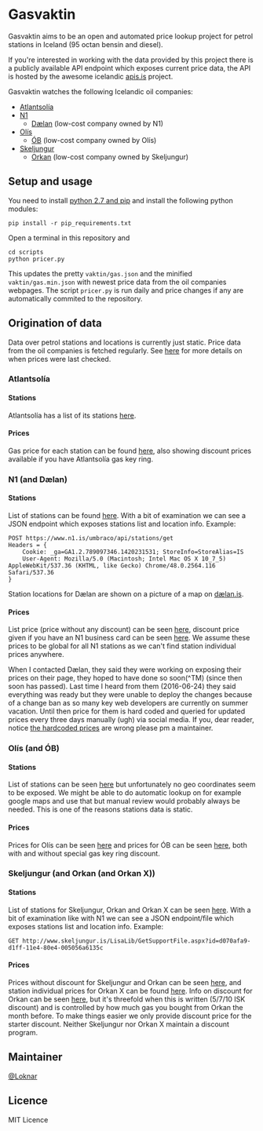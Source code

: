 
# Gasvaktin

Gasvaktin aims to be an open and automated price lookup project for petrol stations in Iceland (95 octan bensin and diesel).

If you're interested in working with the data provided by this project there is a publicly available API endpoint which exposes current price data, the API is hosted by the awesome icelandic [apis.is](http://docs.apis.is/#endpoint-petrol) project.

Gasvaktin watches the following Icelandic oil companies:

* [Atlantsolía](http://atlantsolia.is/)
* [N1](https://www.n1.is/)
  - [Dælan](http://daelan.is/) (low-cost company owned by N1)
* [Olís](http://www.olis.is/)
  - [ÓB](http://www.ob.is/) (low-cost company owned by Olís)
* [Skeljungur](http://www.skeljungur.is/)
  - [Orkan](http://www.orkan.is/) (low-cost company owned by Skeljungur)

## Setup and usage

You need to install [python 2.7 and pip](http://docs.python-guide.org/en/latest/starting/install/win/) and install the following python modules:

	pip install -r pip_requirements.txt

Open a terminal in this repository and

	cd scripts
	python pricer.py

This updates the pretty `vaktin/gas.json` and the minified `vaktin/gas.min.json` with newest price data from the oil companies webpages. The script `pricer.py` is run daily and price changes if any are automatically commited to the repository.

## Origination of data

Data over petrol stations and locations is currently just static. Price data from the oil companies is fetched regularly. See [here](https://gist.github.com/gasvaktin) for more details on when prices were last checked.

### Atlantsolía

#### Stations

Atlantsolía has a list of its stations [here](https://www.atlantsolia.is/stodvar/).

#### Prices

Gas price for each station can be found [here](http://atlantsolia.is/stodvarverd.aspx), also showing discount prices available if you have Atlantsolía gas key ring.

### N1 (and Dælan)

#### Stations

List of stations can be found [here](https://www.n1.is/stodvar/). With a bit of examination we can see a JSON endpoint which exposes stations list and location info. Example:
	
	POST https://www.n1.is/umbraco/api/stations/get
	Headers = {
		Cookie: _ga=GA1.2.789097346.1420231531; StoreInfo=StoreAlias=IS
		User-Agent: Mozilla/5.0 (Macintosh; Intel Mac OS X 10_7_5) AppleWebKit/537.36 (KHTML, like Gecko) Chrome/48.0.2564.116 Safari/537.36
	}

Station locations for Dælan are shown on a picture of a map on [dælan.is](http://daelan.is/).

#### Prices

List price (price without any discount) can be seen [here](https://www.n1.is/listaverd/), discount price given if you have an N1 business card can be seen [here](https://www.n1.is/eldsneyti). We assume these prices to be global for all N1 stations as we can't find station individual prices anywhere.

When I contacted Dælan, they said they were working on exposing their prices on their page, they hoped to have done so soon(^TM) (since then soon has passed). Last time I heard from them (2016-06-24) they said everything was ready but they were unable to deploy the changes because of a change ban as so many key web developers are currently on summer vacation. Until then price for them is hard coded and queried for updated prices every three days manually (ugh) via social media. If you, dear reader, notice [the hardcoded prices](https://github.com/gasvaktin/gasvaktin/blob/master/scripts/scraper.py#L112-L113) are wrong please pm a maintainer.

### Olís (and ÓB)

#### Stations

List of stations can be seen [here](http://www.olis.is/solustadir/thjonustustodvar) but unfortunately no geo coordinates seem to be exposed. We might be able to do automatic lookup on for example google maps and use that but manual review would probably always be needed. This is one of the reasons stations data is static.

#### Prices

Prices for Olís can be seen [here](http://www.olis.is/solustadir/thjonustustodvar/eldsneytisverd/) and prices for ÓB can be seen [here](http://www.ob.is/eldsneytisverd/), both with and without special gas key ring discount.

### Skeljungur (and Orkan (and Orkan X))

#### Stations

List of stations for Skeljungur, Orkan and Orkan X can be seen [here](http://www.skeljungur.is/einstaklingar/stadsetning-stodva/). With a bit of examination like with N1 we can see a JSON endpoint/file which exposes stations list and location info. Example:

	GET http://www.skeljungur.is/LisaLib/GetSupportFile.aspx?id=d070afa9-d1ff-11e4-80e4-005056a6135c

#### Prices

Prices without discount for Skeljungur and Orkan can be seen [here](http://www.skeljungur.is/einstaklingar/eldsneytisverd/), and station individual prices for Orkan X can be found [here](http://www.orkan.is/Orkan-X/Stodvar). Info on discount for Orkan can be seen [here](https://www.orkan.is/Afslattarthrep), but it's threefold when this is written (5/7/10 ISK discount) and is controlled by how much gas you bought from Orkan the month before. To make things easier we only provide discount price for the starter discount. Neither Skeljungur nor Orkan X maintain a discount program.

## Maintainer

[@Loknar](https://github.com/Loknar/)

## Licence

MIT Licence
